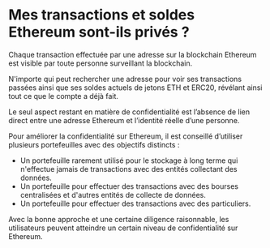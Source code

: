 # Mes transactions et soldes Ethereum sont-ils privés ?

Chaque transaction effectuée par une adresse sur la blockchain Ethereum est visible par toute personne surveillant la blockchain.

N'importe qui peut rechercher une adresse pour voir ses transactions passées ainsi que ses soldes actuels de jetons ETH et ERC20, révélant ainsi tout ce que le compte a déjà fait.

Le seul aspect restant en matière de confidentialité est l’absence de lien direct entre une adresse Ethereum et l’identité réelle d’une personne.

Pour améliorer la confidentialité sur Ethereum, il est conseillé d’utiliser plusieurs portefeuilles avec des objectifs distincts :

- Un portefeuille rarement utilisé pour le stockage à long terme qui n'effectue jamais de transactions avec des entités collectant des données.
- Un portefeuille pour effectuer des transactions avec des bourses centralisées et d'autres entités de collecte de données.
- Un portefeuille pour effectuer des transactions avec des particuliers.

Avec la bonne approche et une certaine diligence raisonnable, les utilisateurs peuvent atteindre un certain niveau de confidentialité sur Ethereum.